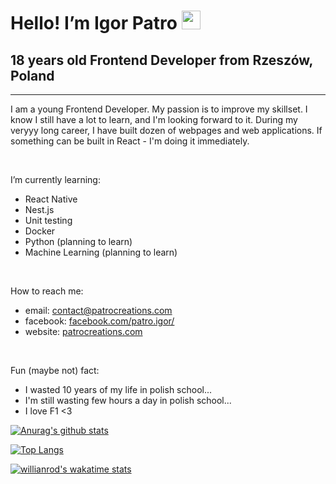 # Hello! I’m Igor Patro  <img src="https://github.com/TheDudeThatCode/TheDudeThatCode/blob/master/Assets/Hi.gif" width="30px">

## 18 years old Frontend Developer from Rzeszów, Poland

---

I am a young Frontend Developer. My passion is to improve my skillset. I know I still have a lot to learn, and I'm looking forward to it. During my veryyy long career, I have built dozen of webpages and web applications. If something can be built in React - I'm doing it immediately.

<br/>

I’m currently learning:
 - React Native
 - Nest.js
 - Unit testing
 - Docker
 - Python (planning to learn)
 - Machine Learning (planning to learn)

<br/>

How to reach me: 
 - email: contact@patrocreations.com
 - facebook: [facebook.com/patro.igor/](https://facebook.com/patro.igor/)
 - website: [patrocreations.com](https://patrocreations.com)

<br/>

Fun (maybe not) fact: 
 - I wasted 10 years of my life in polish school...
 - I'm still wasting few hours a day in polish school...
 - I love F1 <3

[![Anurag's github stats](https://github-readme-stats.vercel.app/api?username=IgorPatro&theme=dracula&show_icons=true)](https://github.com/anuraghazra/github-readme-stats)

[![Top Langs](https://github-readme-stats.vercel.app/api/top-langs/?username=IgorPatro&theme=dracula&show_icons=true)](https://github.com/anuraghazra/github-readme-stats)

[![willianrod's wakatime stats](https://github-readme-stats.vercel.app/api/wakatime?username=IgorPatro&theme=dracula&v=2)](https://github.com/anuraghazra/github-readme-stats)
